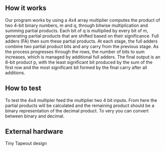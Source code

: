 <!---

This file is used to generate your project datasheet. Please fill in the information below and delete any unused
sections.

You can also include images in this folder and reference them in the markdown. Each image must be less than
512 kb in size, and the combined size of all images must be less than 1 MB.
-->

## How it works
Our program works by using a 4x4 array multiplier computes the product of two 4-bit binary numbers, m and q, through bitwise multiplication and summing partial products. Each bit of q is multiplied by every bit of m, generating partial products that are shifted based on their significance.
Full adders (FA) then sum these partial products. At each stage, the full adders combine two partial product bits and any carry from the previous stage. As the process progresses through the rows, the number of bits to sum increases, which is managed by additional full adders.
The final output is an 8-bit product p, with the least significant bit produced by the sum of the first row and the most significant bit formed by the final carry after all additions.


## How to test
To test the 4x4 multipler feed the multiplier two 4 bit inputs. From here the partial products will be calculated and the remaining product should be a binary representation of the decimal product. To very you can convert between binary and decimal.


## External hardware

Tiny Tapeout design
